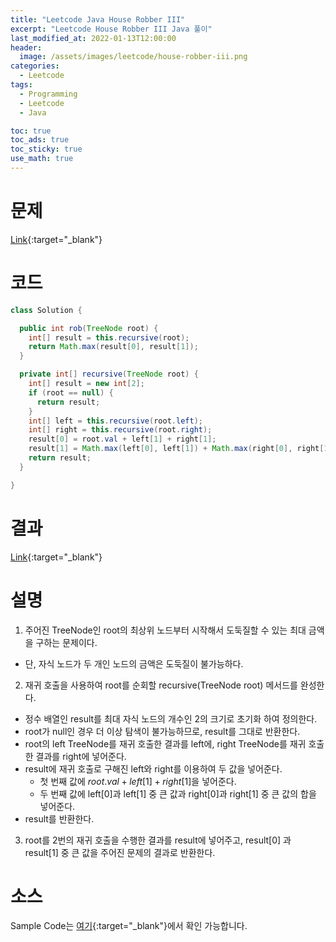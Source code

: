 ```yaml
---
title: "Leetcode Java House Robber III"
excerpt: "Leetcode House Robber III Java 풀이"
last_modified_at: 2022-01-13T12:00:00
header:
  image: /assets/images/leetcode/house-robber-iii.png
categories:
  - Leetcode
tags:
  - Programming
  - Leetcode
  - Java

toc: true
toc_ads: true
toc_sticky: true
use_math: true
---
```

# 문제
[Link](https://leetcode.com/problems/house-robber-iii/){:target="_blank"}

# 코드
```java
class Solution {

  public int rob(TreeNode root) {
    int[] result = this.recursive(root);
    return Math.max(result[0], result[1]);
  }

  private int[] recursive(TreeNode root) {
    int[] result = new int[2];
    if (root == null) {
      return result;
    }
    int[] left = this.recursive(root.left);
    int[] right = this.recursive(root.right);
    result[0] = root.val + left[1] + right[1];
    result[1] = Math.max(left[0], left[1]) + Math.max(right[0], right[1]);
    return result;
  }

}
```

# 결과
[Link](https://leetcode.com/submissions/detail/618697308/){:target="_blank"}

# 설명
1. 주어진 TreeNode인 root의 최상위 노드부터 시작해서 도둑질할 수 있는 최대 금액을 구하는 문제이다.
- 단, 자식 노드가 두 개인 노드의 금액은 도둑질이 불가능하다.

2. 재귀 호출을 사용하여 root를 순회할 recursive(TreeNode root) 메서드를 완성한다.
- 정수 배열인 result를 최대 자식 노드의 개수인 2의 크기로 초기화 하여 정의한다.
- root가 null인 경우 더 이상 탐색이 불가능하므로, result를 그대로 반환한다.
- root의 left TreeNode를 재귀 호출한 결과를 left에, right TreeNode를 재귀 호출한 결과를 right에 넣어준다.
- result에 재귀 호출로 구해진 left와 right를 이용하여 두 값을 넣어준다.
  - 첫 번째 값에 $root.val + left[1] + right[1]$을 넣어준다.
  - 두 번째 값에 left[0]과 left[1] 중 큰 값과 right[0]과 right[1] 중 큰 값의 합을 넣어준다.
- result를 반환한다.

3. root를 2번의 재귀 호출을 수행한 결과를 result에 넣어주고, result[0] 과 result[1] 중 큰 값을 주어진 문제의 결과로 반환한다.

# 소스
Sample Code는 [여기](https://github.com/GracefulSoul/leetcode/blob/master/src/main/java/gracefulsoul/problems/HouseRobberIII.java){:target="_blank"}에서 확인 가능합니다.
